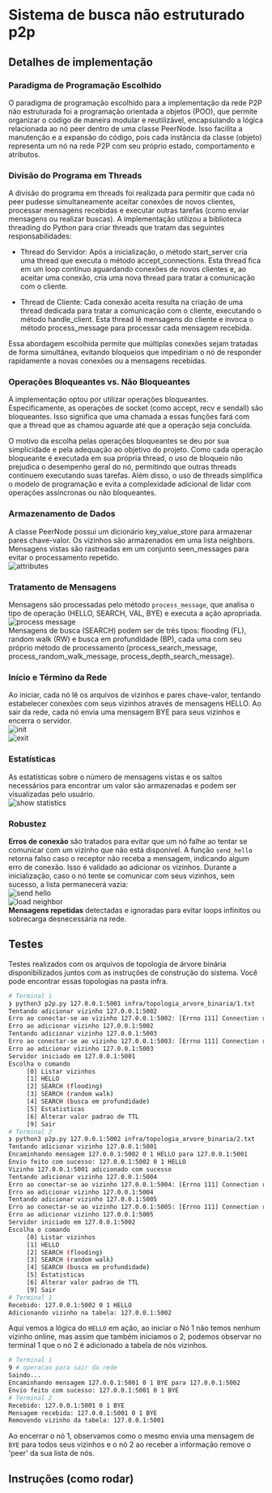 # Sistema de busca não estruturado p2p

## Detalhes de implementação

### Paradigma de Programação Escolhido
O paradigma de programação escolhido para a implementação da rede P2P não estruturada foi a programação orientada a objetos (POO), que permite organizar o código de maneira modular e reutilizável, encapsulando a lógica relacionada ao nó peer dentro de uma classe PeerNode. Isso facilita a manutenção e a expansão do código, pois cada instância da classe (objeto) representa um nó na rede P2P com seu próprio estado, comportamento e atributos.

### Divisão do Programa em Threads
A divisão do programa em threads foi realizada para permitir que cada nó peer pudesse simultaneamente aceitar conexões de novos clientes, processar mensagens recebidas e executar outras tarefas (como enviar mensagens ou realizar buscas). A implementação utilizou a biblioteca threading do Python para criar threads que tratam das seguintes responsabilidades:

- Thread do Servidor: Após a inicialização, o método start_server cria uma thread que executa o método accept_connections. Esta thread fica em um loop contínuo aguardando conexões de novos clientes e, ao aceitar uma conexão, cria uma nova thread para tratar a comunicação com o cliente.

- Thread de Cliente: Cada conexão aceita resulta na criação de uma thread dedicada para tratar a comunicação com o cliente, executando o método handle_client. Esta thread lê mensagens do cliente e invoca o método process_message para processar cada mensagem recebida.

Essa abordagem escolhida permite que múltiplas conexões sejam tratadas de forma simultânea, evitando bloqueios que impediriam o nó de responder rapidamente a novas conexões ou a mensagens recebidas.

### Operações Bloqueantes vs. Não Bloqueantes
A implementação optou por utilizar operações bloqueantes. Especificamente, as operações de socket (como accept, recv e sendall) são bloqueantes. Isso significa que uma chamada a essas funções fará com que a thread que as chamou aguarde até que a operação seja concluída.

O motivo da escolha pelas operações bloqueantes se deu por sua simplicidade e pela adequação ao objetivo do projeto. Como cada operação bloqueante é executada em sua própria thread, o uso de bloqueio não prejudica o desempenho geral do nó, permitindo que outras threads continuem executando suas tarefas. Além disso, o uso de threads simplifica o modelo de programação e evita a complexidade adicional de lidar com operações assíncronas ou não bloqueantes.

### Armazenamento de Dados
A classe PeerNode possui um dicionário key_value_store para armazenar pares chave-valor.
Os vizinhos são armazenados em uma lista neighbors.
Mensagens vistas são rastreadas em um conjunto seen_messages para evitar o processamento repetido.<br>
![attributes](images/attributes.png)

### Tratamento de Mensagens
Mensagens são processadas pelo método `process_message`, que analisa o tipo de operação (HELLO, SEARCH, VAL, BYE) e executa a ação apropriada. <br>
![process message](images/process_message.png)<br>
Mensagens de busca (SEARCH) podem ser de três tipos: flooding (FL), random walk (RW) e busca em profundidade (BP), cada uma com seu próprio método de processamento (process_search_message, process_random_walk_message, process_depth_search_message).

### Início e Término da Rede
Ao iniciar, cada nó lê os arquivos de vizinhos e pares chave-valor, tentando estabelecer conexões com seus vizinhos através de mensagens HELLO.
Ao sair da rede, cada nó envia uma mensagem BYE para seus vizinhos e encerra o servidor.<br>
![init](images/init.png)<br>
![exit](images/exit.png)

### Estatísticas
As estatísticas sobre o número de mensagens vistas e os saltos necessários para encontrar um valor são armazenadas e podem ser visualizadas pelo usuário.<br>
![show statistics](images/show_statistics.png)

### Robustez
<b>Erros de conexão</b> são tratados para evitar que um nó falhe ao tentar se comunicar com um vizinho que não está disponível. A função `send_hello` retorna falso caso o receptor não receba a mensagem, indicando algum erro de conexão. Isso é validado ao adicionar os vizinhos. Durante a inicialização, caso o nó tente se comunicar com seus vizinhos, sem sucesso, a lista permanecerá vazia:<br>
![send hello](images/send_hello.png) <br> ![load neighbor](images/load_neighbors.png) <br>
<b>Mensagens repetidas</b>  detectadas e ignoradas para evitar loops infinitos ou sobrecarga desnecessária na rede.<br>

## Testes
Testes realizados com os arquivos de topologia de árvore binária disponibilizados juntos com as instruções de construção do sistema.
Você pode encontrar essas topologias na pasta infra.

```bash
# Terminal 1
❯ python3 p2p.py 127.0.0.1:5001 infra/topologia_arvore_binaria/1.txt
Tentando adicionar vizinho 127.0.0.1:5002
Erro ao conectar-se ao vizinho 127.0.0.1:5002: [Errno 111] Connection refused
Erro ao adicionar vizinho 127.0.0.1:5002
Tentando adicionar vizinho 127.0.0.1:5003
Erro ao conectar-se ao vizinho 127.0.0.1:5003: [Errno 111] Connection refused
Erro ao adicionar vizinho 127.0.0.1:5003
Servidor iniciado em 127.0.0.1:5001
Escolha o comando
     [0] Listar vizinhos
     [1] HELLO
     [2] SEARCH (flooding)
     [3] SEARCH (random walk)
     [4] SEARCH (busca em profundidade)
     [5] Estatisticas
     [6] Alterar valor padrao de TTL
     [9] Sair
# Terminal 2
❯ python3 p2p.py 127.0.0.1:5002 infra/topologia_arvore_binaria/2.txt
Tentando adicionar vizinho 127.0.0.1:5001
Encaminhando mensagem 127.0.0.1:5002 0 1 HELLO para 127.0.0.1:5001
Envio feito com sucesso: 127.0.0.1:5002 0 1 HELLO
Vizinho 127.0.0.1:5001 adicionado com sucesso
Tentando adicionar vizinho 127.0.0.1:5004
Erro ao conectar-se ao vizinho 127.0.0.1:5004: [Errno 111] Connection refused
Erro ao adicionar vizinho 127.0.0.1:5004
Tentando adicionar vizinho 127.0.0.1:5005
Erro ao conectar-se ao vizinho 127.0.0.1:5005: [Errno 111] Connection refused
Erro ao adicionar vizinho 127.0.0.1:5005
Servidor iniciado em 127.0.0.1:5002
Escolha o comando
     [0] Listar vizinhos
     [1] HELLO
     [2] SEARCH (flooding)
     [3] SEARCH (random walk)
     [4] SEARCH (busca em profundidade)
     [5] Estatisticas
     [6] Alterar valor padrao de TTL
     [9] Sair
# Terminal 1
Recebido: 127.0.0.1:5002 0 1 HELLO
Adicionando vizinho na tabela: 127.0.0.1:5002
```

Aqui vemos a lógica do `HELLO` em ação, ao iniciar o Nó 1 não temos nenhum vizinho online, mas assim que também iniciamos o 2, podemos observar no terminal 1 que o nó 2 é adicionado a tabela de nós vizinhos.

```bash
# Terminal 1
9 # operacao para sair da rede
Saindo...
Encaminhando mensagem 127.0.0.1:5001 0 1 BYE para 127.0.0.1:5002
Envio feito com sucesso: 127.0.0.1:5001 0 1 BYE
# Terminal 2
Recebido: 127.0.0.1:5001 0 1 BYE
Mensagem recebida: 127.0.0.1:5001 0 1 BYE
Removendo vizinho da tabela: 127.0.0.1:5001
```

Ao encerrar o nó 1, observamos como o mesmo envia uma mensagem de `BYE` para todos seus vizinhos e o nó 2 ao receber a informação remove o 'peer' da sua lista de nós.

## Instruções (como rodar)

